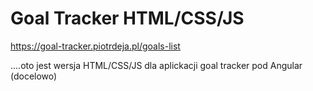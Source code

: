 # Goal Tracker HTML/CSS/JS

https://goal-tracker.piotrdeja.pl/goals-list

....oto jest wersja HTML/CSS/JS dla aplickacji goal tracker pod Angular (docelowo)
